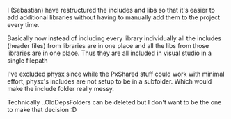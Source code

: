 I (Sebastian) have restructured the includes and 
libs so that it's easier to add additional libraries without
having to manually add them to the project every time.

Basically now instead of including every library individually
all the includes (header files) from libraries are in one 
place and all the libs from those libraries are in one place.
Thus they are all included in visual studio in a single filepath  

I've excluded physx since while the PxShared stuff could work
with minimal effort, physx's includes are not setup to be in
a subfolder. Which would make the include folder really messy.


Technically ..OldDepsFolders can be deleted but I don't want
to be the one to make that decision :D 